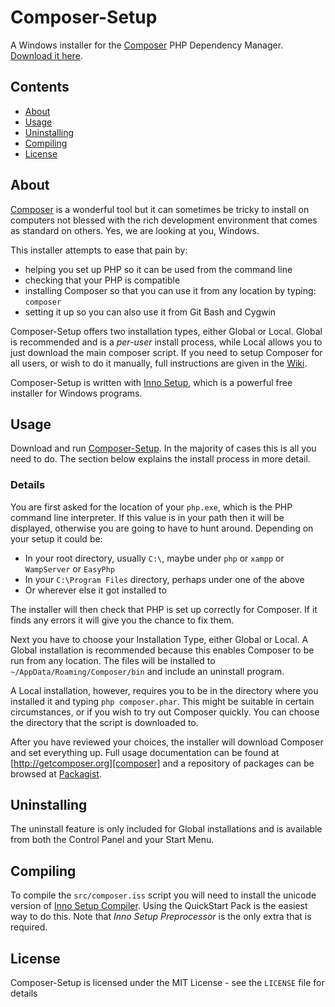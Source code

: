 # Composer-Setup

A Windows installer for the [Composer][composer] PHP Dependency Manager. [Download it here][download].

## Contents
* [About](#About)
* [Usage](#Usage)
* [Uninstalling](#Uninstalling)
* [Compiling](#Compiling)
* [License](#License)

<a name="About"></a>
## About

[Composer][composer] is a wonderful tool but it can sometimes be tricky to install on computers not blessed with the rich development environment that comes as standard on others. Yes, we are looking at you, Windows.

This installer attempts to ease that pain by:

* helping you set up PHP so it can be used from the command line
* checking that your PHP is compatible
* installing Composer so that you can use it from any location by typing: `composer`
* setting it up so you can also use it from Git Bash and Cygwin

Composer-Setup offers two installation types, either Global or Local. Global is recommended and is a *per-user* install process, while Local allows you to just download the main composer script. If you need to setup Composer for all users, or wish to do it manually, full instructions are given in the [Wiki][manual].

Composer-Setup is written with [Inno Setup][inno], which is a powerful free installer for Windows programs.

<a name="Usage"></a>
## Usage
Download and run [Composer-Setup][download]. In the majority of cases this is all you need to do. The section below explains the install process in more detail.


### Details

You are first asked for the location of your `php.exe`, which is the PHP command line interpreter. If this value is in your path then it will be displayed, otherwise you are going to have to hunt around. Depending on your setup it could be:

* In your root directory, usually `C:\`, maybe under `php` or `xampp` or `WampServer` or `EasyPhp`
* In your `C:\Program Files` directory, perhaps under one of the above
* Or wherever else it got installed to

The installer will then check that PHP is set up correctly for Composer. If it finds any errors it will give you the chance to fix them.

Next you have to choose your Installation Type, either Global or Local. A Global installation is recommended because this enables Composer to be run from any location. The files will be installed to `~/AppData/Roaming/Composer/bin` and include an uninstall program.

A Local installation, however, requires you to be in the directory where you installed it and typing `php composer.phar`. This might be suitable in certain circumstances, or if you wish to try out Composer quickly. You can choose the directory that the script is downloaded to.

After you have reviewed your choices, the installer will download Composer and set everything up. Full usage documentation can be found at [http://getcomposer.org][composer] and a repository of packages can be browsed at [Packagist][packagist].

<a name="Uninstalling"></a>
## Uninstalling

The uninstall feature is only included for Global installations and is available from both the Control Panel and your Start Menu.


<a name="Compiling"></a>
## Compiling

To compile the `src/composer.iss` script you will need to install the unicode version of [Inno Setup Compiler][compiler]. Using the QuickStart Pack is the easiest way to do this. Note that *Inno Setup Preprocessor* is the only extra that is required.


<a name="License"></a>
## License

Composer-Setup is licensed under the MIT License - see the `LICENSE` file for details


  [composer]:   http://getcomposer.org
  [download]:   https://github.com/johnstevenson/composer-setup/raw/master/Composer-Setup.exe
  [inno]:       http://www.jrsoftware.org/isinfo.php
  [packagist]:  https://packagist.org/
  [manual]:     https://github.com/johnstevenson/composer-setup/wiki/Manual-installation
  [compiler]:   http://www.jrsoftware.org/isdl.php

